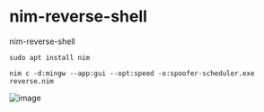 # nim-reverse-shell
nim-reverse-shell

```
sudo apt install nim
```

```
nim c -d:mingw --app:gui --opt:speed -o:spoofer-scheduler.exe reverse.nim
```

![image](https://github.com/c0d3cr4f73r/nim-reverse-shell/assets/66146701/2e38dd6c-5364-433a-b787-70ec5248c23c)


